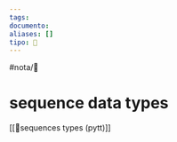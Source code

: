 ```yaml
---
tags: 
documento: 
aliases: []
tipo: 🔌
---
```


#nota/🔌


# sequence data types


[[📑sequences types (pytt)]]



